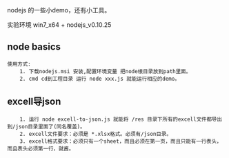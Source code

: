 nodejs 的一些小demo，还有小工具。

实验环境 win7_x64 + nodejs_v0.10.25

## node basics
	使用方式:
		1. 下载nodejs.msi 安装,配置环境变量 把node根目录放到path里面。
		2. cmd cd到工程目录 运行 node xxx.js 就能运行相应的demo。

## excell导json
		1. 运行 node excell-to-json.js 就能将 /res 目录下所有的excell文件都导出到/json目录里面了(同名覆盖)。
		2. excell文件要求：必须是 *.xlsx格式。必须有/json目录。
		3. excell格式要求：必须只有一个sheet，而且必须在第一页，而且只能有一行表头，而且表头必须第一行，就酱。